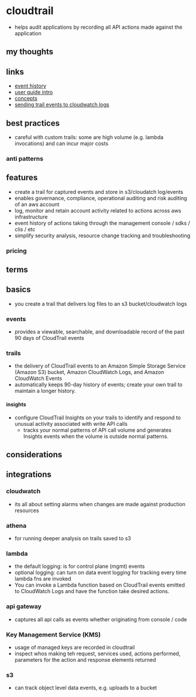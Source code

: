 # cloudtrail

- helps audit applications by recording all API actions made against the application

## my thoughts

## links

- [event history](https://docs.aws.amazon.com/awscloudtrail/latest/userguide/view-cloudtrail-events.html)
- [user guide intro](https://docs.aws.amazon.com/awscloudtrail/latest/userguide/cloudtrail-user-guide.html)
- [concepts](https://docs.aws.amazon.com/awscloudtrail/latest/userguide/cloudtrail-concepts.html)
- [sending trail events to cloudwatch logs](https://docs.aws.amazon.com/awscloudtrail/latest/userguide/send-cloudtrail-events-to-cloudwatch-logs.html)

## best practices

- careful with custom trails: some are high volume (e.g. lambda invocations) and can incur major costs

### anti patterns

## features

- create a trail for captured events and store in s3/cloudatch log/events
- enables governance, compliance, operational auditing and risk auditing of an aws account
- log, monitor and retain account activity related to actions across aws infrastructure
- event history of actions taking through the management console / sdks / clis / etc
- simplify security analysis, resource change tracking and troubleshooting

### pricing

## terms

## basics

- you create a trail that delivers log files to an s3 bucket/cloudwatch logs

### events

- provides a viewable, searchable, and downloadable record of the past 90 days of CloudTrail events

### trails

- the delivery of CloudTrail events to an Amazon Simple Storage Service (Amazon S3) bucket, Amazon CloudWatch Logs, and Amazon CloudWatch Events
- automatically keeps 90-day history of events; create your own trail to maintain a longer history.

#### insights

- configure CloudTrail Insights on your trails to identify and respond to unusual activity associated with write API calls
  - tracks your normal patterns of API call volume and generates Insights events when the volume is outside normal patterns.

## considerations

## integrations

### cloudwatch

- its all about setting alarms when changes are made against production resources

### athena

- for running deeper analysis on trails saved to s3

### lambda

- the default logging: is for control plane (mgmt) events
- optional logging: can turn on data event logging for tracking every time lambda fns are invoked
- You can invoke a Lambda function based on CloudTrail events emitted to CloudWatch Logs and have the function take desired actions.

### api gateway

- captures all api calls as events whether originating from console / code

### Key Management Service (KMS)

- usage of managed keys are recorded in cloudtrail
- inspect whos making teh request, services used, actions performed, parameters for the action and response elements returned

### s3

- can track object level data events, e.g. uploads to a bucket
